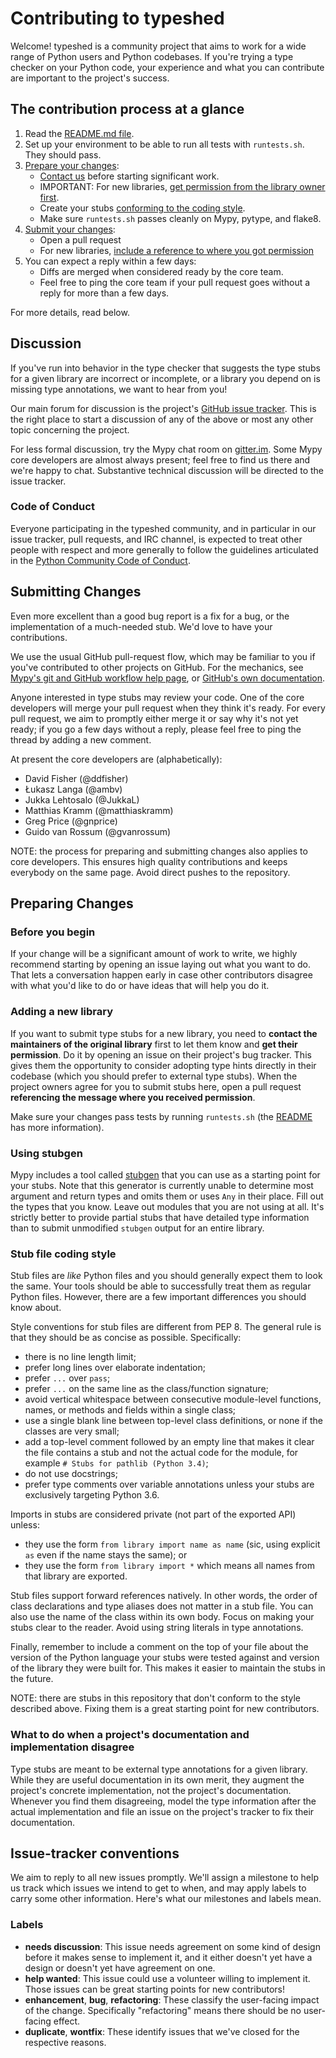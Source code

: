 # Contributing to typeshed

Welcome!  typeshed is a community project that aims to work for a wide
range of Python users and Python codebases.  If you're trying a type
checker on your Python code, your experience and what you can contribute
are important to the project's success.


## The contribution process at a glance

1. Read the [README.md file](README.md).
2. Set up your environment to be able to run all tests with `runtests.sh`.  They should pass.
3. [Prepare your changes](#preparing-changes):
    * [Contact us](#discussion) before starting significant work.
    * IMPORTANT: For new libraries, [get permission from the library owner first](#adding-a-new-library).
    * Create your stubs [conforming to the coding style](#stub-file-coding-style).
    * Make sure `runtests.sh` passes cleanly on Mypy, pytype, and flake8.
4. [Submit your changes](#submitting-changes):
    * Open a pull request
    * For new libraries, [include a reference to where you got permission](#adding-a-new-library)
5. You can expect a reply within a few days:
    * Diffs are merged when considered ready by the core team.
    * Feel free to ping the core team if your pull request goes without
      a reply for more than a few days.

For more details, read below.


## Discussion

If you've run into behavior in the type checker that suggests the type
stubs for a given library are incorrect or incomplete, or a library you
depend on is missing type annotations, we want to hear from you!

Our main forum for discussion is the project's [GitHub issue
tracker](https://github.com/python/typeshed/issues).  This is the right
place to start a discussion of any of the above or most any other
topic concerning the project.

For less formal discussion, try the Mypy chat room on
[gitter.im](https://gitter.im/python/mypy).  Some Mypy core developers
are almost always present; feel free to find us there and we're happy
to chat.  Substantive technical discussion will be directed to the
issue tracker.

### Code of Conduct

Everyone participating in the typeshed community, and in particular in
our issue tracker, pull requests, and IRC channel, is expected to treat
other people with respect and more generally to follow the guidelines
articulated in the [Python Community Code of
Conduct](https://www.python.org/psf/codeofconduct/).


## Submitting Changes

Even more excellent than a good bug report is a fix for a bug, or the
implementation of a much-needed stub. We'd love to have
your contributions.

We use the usual GitHub pull-request flow, which may be familiar to
you if you've contributed to other projects on GitHub.  For the
mechanics, see [Mypy's git and GitHub workflow help page](https://github.com/python/mypy/wiki/Using-Git-And-GitHub),
or [GitHub's own documentation](https://help.github.com/articles/using-pull-requests/).

Anyone interested in type stubs may review your code.  One of the core
developers will merge your pull request when they think it's ready.
For every pull request, we aim to promptly either merge it or say why
it's not yet ready; if you go a few days without a reply, please feel
free to ping the thread by adding a new comment.

At present the core developers are (alphabetically):
* David Fisher (@ddfisher)
* Łukasz Langa (@ambv)
* Jukka Lehtosalo (@JukkaL)
* Matthias Kramm (@matthiaskramm)
* Greg Price (@gnprice)
* Guido van Rossum (@gvanrossum)

NOTE: the process for preparing and submitting changes also applies to
core developers.  This ensures high quality contributions and keeps
everybody on the same page.  Avoid direct pushes to the repository.


## Preparing Changes

### Before you begin

If your change will be a significant amount of work to write, we highly
recommend starting by opening an issue laying out what you want to do.
That lets a conversation happen early in case other contributors disagree
with what you'd like to do or have ideas that will help you do it.

### Adding a new library

If you want to submit type stubs for a new library, you need to
**contact the maintainers of the original library** first to let them
know and **get their permission**.  Do it by opening an issue on their
project's bug tracker.  This gives them the opportunity to
consider adopting type hints directly in their codebase (which you
should prefer to external type stubs).  When the project owners agree
for you to submit stubs here, open a pull request **referencing the
message where you received permission**.

Make sure your changes pass tests by running ``runtests.sh`` (the
[README](README.md) has more information).

### Using stubgen

Mypy includes a tool called [stubgen](https://github.com/python/mypy/blob/master/mypy/stubgen.py)
that you can use as a starting point for your stubs.  Note that this
generator is currently unable to determine most argument and return
types and omits them or uses ``Any`` in their place.  Fill out the types
that you know.  Leave out modules that you are not using at all.  It's
strictly better to provide partial stubs that have detailed type
information than to submit unmodified ``stubgen`` output for an entire
library.

### Stub file coding style

Stub files are *like* Python files and you should generally expect them
to look the same.  Your tools should be able to successfully treat them
as regular Python files.  However, there are a few important differences
you should know about.

Style conventions for stub files are different from PEP 8. The general
rule is that they should be as concise as possible.  Specifically:
* there is no line length limit;
* prefer long lines over elaborate indentation;
* prefer ``...`` over ``pass``;
* prefer ``...`` on the same line as the class/function signature;
* avoid vertical whitespace between consecutive module-level functions,
  names, or methods and fields within a single class;
* use a single blank line between top-level class definitions, or none
  if the classes are very small;
* add a top-level comment followed by an empty line that makes it clear
  the file contains a stub and not the actual code for the module,
  for example `# Stubs for pathlib (Python 3.4)`;
* do not use docstrings;
* prefer type comments over variable annotations unless your stubs are
  exclusively targeting Python 3.6.

Imports in stubs are considered private (not part of the exported API)
unless:
* they use the form ``from library import name as name`` (sic, using
  explicit ``as`` even if the name stays the same); or
* they use the form ``from library import *`` which means all names
  from that library are exported.

Stub files support forward references natively.  In other words, the
order of class declarations and type aliases does not matter in
a stub file.  You can also use the name of the class within its own
body.  Focus on making your stubs clear to the reader.  Avoid using
string literals in type annotations.

Finally, remember to include a comment on the top of your file about the
version of the Python language your stubs were tested against and
version of the library they were built for.  This makes it easier to
maintain the stubs in the future.

NOTE: there are stubs in this repository that don't conform to the
style described above.  Fixing them is a great starting point for new
contributors.

### What to do when a project's documentation and implementation disagree

Type stubs are meant to be external type annotations for a given
library.  While they are useful documentation in its own merit, they
augment the project's concrete implementation, not the project's
documentation.  Whenever you find them disagreeing, model the type
information after the actual implementation and file an issue on the
project's tracker to fix their documentation.

## Issue-tracker conventions

We aim to reply to all new issues promptly.  We'll assign a milestone
to help us track which issues we intend to get to when, and may apply
labels to carry some other information.  Here's what our milestones
and labels mean.

### Labels

* **needs discussion**: This issue needs agreement on some kind of
  design before it makes sense to implement it, and it either doesn't
  yet have a design or doesn't yet have agreement on one.
* **help wanted**: This issue could use a volunteer willing to implement
  it. Those issues can be great starting points for new contributors!
* **enhancement**, **bug**, **refactoring**: These classify the
  user-facing impact of the change.  Specifically "refactoring" means
  there should be no user-facing effect.
* **duplicate**, **wontfix**: These identify issues that we've closed
  for the respective reasons.
